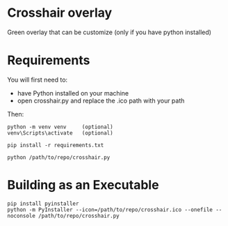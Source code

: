 # Crosshair overlay
Green overlay that can be customize (only if you have python installed)

# Requirements
You will first need to:
* have Python installed on your machine
* open crosshair.py and replace the .ico path with your path

Then:

    python -m venv venv     (optional)
    venv\Scripts\activate   (optional)
    
    pip install -r requirements.txt
    
    python /path/to/repo/crosshair.py


# Building as an Executable
    pip install pyinstaller
    python -m PyInstaller --icon=/path/to/repo/crosshair.ico --onefile --noconsole /path/to/repo/crosshair.py
